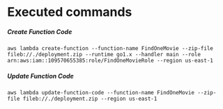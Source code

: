 # Executed commands

##### Create Function Code
`aws lambda create-function --function-name FindOneMovie --zip-file fileb://./deployment.zip --runtime go1.x --handler main --role arn:aws:iam::109570655385:role/FindOneMovieRole --region us-east-1`

##### Update Function Code
`aws lambda update-function-code --function-name FindOneMovie --zip-file fileb://./deployment.zip --region us-east-1`
